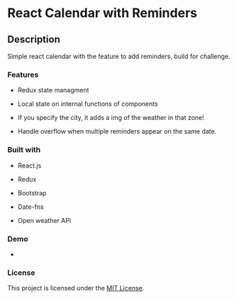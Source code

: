 # React Calendar with Reminders

## Description

Simple react calendar with the feature to add reminders, build for challenge.

### Features

- Redux state managment

- Local state on internal functions of components

- If you specify the city, it adds a img of the weather in that zone!

- Handle overflow when multiple reminders appear on the same date.

### Built with

- React.js

- Redux

- Bootstrap

- Date-fns

- Open weather APi

### Demo

-

### License

This project is licensed under the [MIT License](LICENSE.md).
